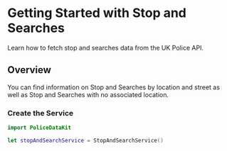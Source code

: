 # Getting Started with Stop and Searches

Learn how to fetch stop and searches data from the UK Police API.

## Overview

You can find information on Stop and Searches by location and street as well as
Stop and Searches with no associated location.

### Create the Service

```swift
import PoliceDataKit

let stopAndSearchService = StopAndSearchService()
```
